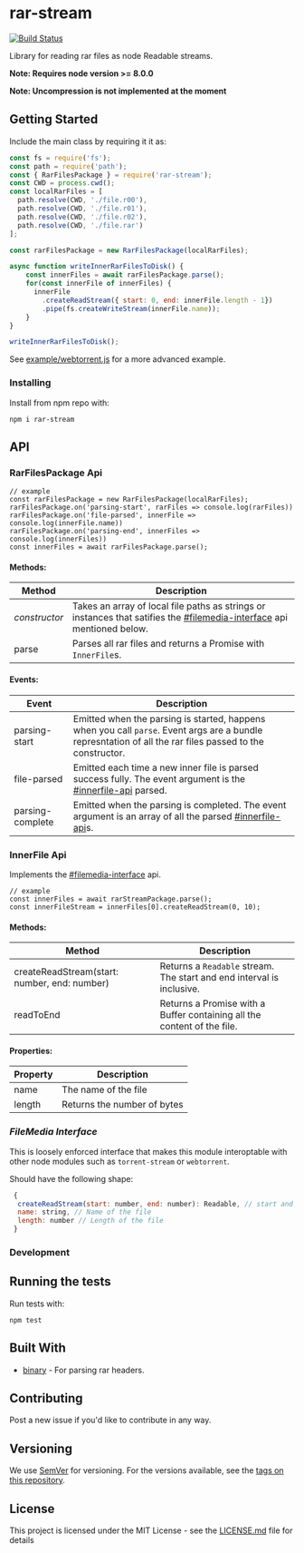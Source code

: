 # rar-stream
[![Build Status](https://api.travis-ci.org/1313/rar-stream.svg)](https://travis-ci.org/1313/rar-stream)

Library for reading rar files as node Readable streams.

__Note: Requires node version >= 8.0.0__

__Note: Uncompression is not implemented at the moment__

## Getting Started

Include the main class by requiring it it as: 

```javascript
const fs = require('fs');
const path = require('path');
const { RarFilesPackage } = require('rar-stream');
const CWD = process.cwd();
const localRarFiles = [
  path.resolve(CWD, './file.r00'),
  path.resolve(CWD, './file.r01'),
  path.resolve(CWD, './file.r02'),
  path.resolve(CWD, './file.rar')
];

const rarFilesPackage = new RarFilesPackage(localRarFiles);

async function writeInnerRarFilesToDisk() {
    const innerFiles = await rarFilesPackage.parse();
    for(const innerFile of innerFiles) {
      innerFile
        .createReadStream({ start: 0, end: innerFile.length - 1})
        .pipe(fs.createWriteStream(innerFile.name));
    }
}

writeInnerRarFilesToDisk();

```
See [example/webtorrent.js](examples/webtorrent.js) for a more advanced example.

### Installing

Install from npm repo with:

```
npm i rar-stream
```

## API

### RarFilesPackage Api

```
// example
const rarFilesPackage = new RarFilesPackage(localRarFiles);
rarFilesPackage.on('parsing-start', rarFiles => console.log(rarFiles))
rarFilesPackage.on('file-parsed', innerFile => console.log(innerFile.name))
rarFilesPackage.on('parsing-end', innerFiles => console.log(innerFiles))
const innerFiles = await rarFilesPackage.parse();
```

#### Methods:
Method | Description
------|------------
_constructor_ | Takes an array of local file paths as strings or instances that satifies the [#filemedia-interface](`FileMedia`) api mentioned below.
parse | Parses all rar files and returns a Promise with `InnerFile`s.

#### Events:
Event | Description
------|------------
parsing-start | Emitted when the parsing is started, happens when you call `parse`. Event args are a bundle represntation of all the rar files passed to the constructor.
file-parsed | Emitted each time a new inner file is parsed success fully. The event argument is the [#innerfile-api](`InnerFile`) parsed.
parsing-complete | Emitted when the parsing is completed. The event argument is an array of all the parsed [#innerfile-api](`InnerFile`)s.

### InnerFile Api
Implements the [#filemedia-interface](`FileMedia`) api.
```
// example
const innerFiles = await rarStreamPackage.parse();
const innerFileStream = innerFiles[0].createReadStream(0, 10);
```
#### Methods:
Method | Description
------|------------
createReadStream(start: number, end: number) | Returns a `Readable` stream. The start and end interval is inclusive.
readToEnd | Returns a Promise with a Buffer containing all the content of the file.

#### Properties:
Property | Description
------|------------
name | The name of the file
length | Returns the number of bytes

### _FileMedia Interface_
This is loosely enforced interface that makes this module interoptable with other node modules such as `torrent-stream` or `webtorrent`. 

Should have the following shape:
```javascript
 {
  createReadStream(start: number, end: number): Readable, // start and end interval should be inclusive.
  name: string, // Name of the file
  length: number // Length of the file
 }
```


### Development

## Running the tests

Run tests with:
```
npm test
```

## Built With

* [binary](https://www.npmjs.com/package/binary) - For parsing rar headers.

## Contributing

Post a new issue if you'd like to contribute in any way.

## Versioning

We use [SemVer](http://semver.org/) for versioning. For the versions available, see the [tags on this repository](https://github.com/1313/rar-stream/tags). 

## License

This project is licensed under the MIT License - see the [LICENSE.md](LICENSE.md) file for details

